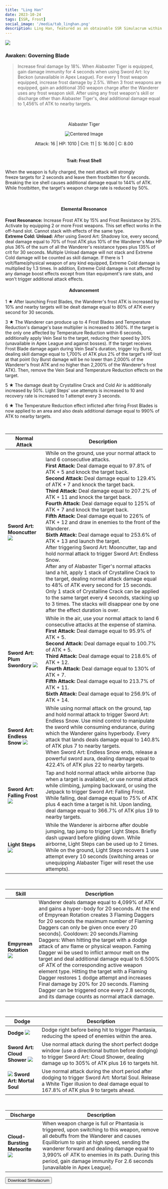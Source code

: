 ```yaml
---
title: "Ling Han"
date: 2023-10-24
tags: [SSR, Frost]
social_image: '/media/tab_linghan.png'
description: Ling Han, featured as an obtainable SSR Simulacrum within the simulacrum system associated with the weapon Alabaster Tiger.
---
```


![](https://telegra.ph/file/ad98e283fddfb7bafbcde.png)

### Awaken: Governing Blade


>Increase final damage by 18%. When Alabaster Tiger is equipped, gain damage immunity for 4 seconds when using Sword Art: Icy Beckon (unavailable in Apex League). For every 1 frost weapon equipped, increase frost damage by 2.5%. When 3 frost weapons are equipped, gain an additional 350 weapon charge after the Wanderer uses any frost weapon skill. After using any frost weapon's skill or discharge other than Alabaster Tiger's, deal additional damage equal to 1,456% of ATK to nearby targets.

 <br/> 
  <br/> 


<center> Alabaster Tiger </center>

<p align="center">
    <img src="https://telegra.ph/file/c42acda5834f63d2a970c.png" alt="Centered Image">
</p>


<center> Attack: 16 | HP: 1010 | Crit: 11 | S: 16.00 | C: 8.00 </center>

</br>

<h4 style="text-align: center;"> Trait: Frost Shell </h4>


When the weapon is fully charged, the next attack will strongly freeze targets for 2 seconds and leave them frostbitten for 6 seconds. Breaking the ice shell causes additional damage equal to 144% of ATK. While frostbitten, the target's weapon charge rate is reduced by 50%.

</br>

<h4 style="text-align: center;"> Elemental Resonance </h4>

**Frost Resonance:** Increase Frost ATK by 15% and Frost Resistance by 25%. Activate by equipping 2 or more Frost weapons. This set effect works in the off-hand slot. Cannot stack with effects of the same type. </br>
**Extreme Cold: Unload:** After using Sword Art: Shadowy Ice, every second, deal damage equal to 70% of frost ATK plus 10% of the Wanderer's Max HP plus 36% of the sum of all the Wanderer's resistance types plus 135% of crit for 30 seconds. Multiple Unload damage will not stack and Extreme Cold damage will be counted as skill damage. If there is 1 volt/flame/physical weapon of any kind equipped, Extreme Cold damage is multiplied by 1.3 times. In addition, Extreme Cold damage is not affected by any damage boost effects except from titan equipment's rare stats, and won't trigger additional attack effects.

<h4 style="text-align: center;"> Advancement</h4>

1 ★ After launching Frost Blades, the Wanderer's frost ATK is increased by 10% and nearby targets will be dealt damage equal to 80% of ATK every second for 30 seconds.

3 ★ The Wanderer can produce up to 4 Frost Blades and Temperature Reduction's damage's base multiplier is increased to 360%. If the target is the only one affected by Temperature Reduction within 6 seconds, additionally apply Vein Seal to the target, reducing their speed by 30% (unavailable in Apex League and against bosses). If the target receives Frost Blade damage again during Vein Seal's duration, trigger Icy Burst, dealing skill damage equal to 1,700% of ATK plus 2% of the target's HP lost at that point (Icy Burst damage will be no lower than 2,000% of the Wanderer's frost ATK and no higher than 2,200% of the Wanderer's frost ATK). Then, remove the Vein Seal and Temperature Reduction effects on the target.


5 ★ The damage dealt by Crystalline Crack and Cold Air is additionally increased by 50%. Light Steps' use attempts is increased to 10 and recovery rate is increased to 1 attempt every 3 seconds.

6 ★ The Temperature Reduction effect inflicted after firing Frost Blades is now applied to an area and also deals additional damage equal to 990% of ATK to nearby targets.

</br>

| Normal Attack | Description|
| --- | --- |
|  **Sword Art: Mooncutter** ![](https://i.postimg.cc/ryPrQ4N6/Weapon-Alabaster-Tiger-Sword-Art-Mooncutter.png) | While on the ground, use your normal attack to land 6 consecutive attacks. </br> **First Attack:** Deal damage equal to 97.8% of ATK + 5 and knock the target back.</br> **Second Attack:** Deal damage equal to 129.4% of ATK + 7 and knock the target back. </br> **Third Attack:** Deal damage equal to 207.2% of ATK + 11 and knock the target back. </br> **Fourth Attack:** Deal damage equal to 125% of ATK + 7 and knock the target back. </br> **Fifth Attack:** Deal damage equal to 226% of ATK + 12 and draw in enemies to the front of the Wanderer. </br> **Sixth Attack:** Deal damage equal to 253.6% of ATK + 13 and launch the target.</br>After triggering Sword Art: Mooncutter, tap and hold normal attack to trigger Sword Art: Endless Snow. </br> After any of Alabaster Tiger's normal attacks land a hit, apply 1 stack of Crystalline Crack to the target, dealing normal attack damage equal to 48% of ATK every second for 15 seconds. Only 1 stack of Crystalline Crack can be applied to the same target every 4 seconds, stacking up to 3 times. The stacks will disappear one by one after the effect duration is over. |
|  **Sword Art: Plum Swordcry** ![](https://i.postimg.cc/dVMTKKf4/Weapon-Alabaster-Tiger-Sword-Art-Plum-Swordcry.png)| While in the air, use your normal attack to land 6 consecutive attacks at the expense of stamina. </br> **First Attack:** Deal damage equal to 95.9% of ATK + 5. </br> **Second Attack:** Deal damage equal to 100.7% of ATK + 5. </br> **Third Attack:** Deal damage equal to 218.6% of ATK + 12. </br> **Fourth Attack:** Deal damage equal to 130% of ATK + 7. </br> **Fifth Attack:** Deal damage equal to 213.7% of ATK + 11. </br> **Sixth Attack:** Deal damage equal to 256.9% of ATK + 14. |
| **Sword Art: Endless Snow** ![](https://i.postimg.cc/C5Xn5yxM/Weapon-Alabaster-Tiger-Sword-Art-Endless-Snow.png) | While using normal attack on the ground, tap and hold normal attack to trigger Sword Art: Endless Snow. Use mind control to manipulate the sword while consuming endurance, during which the Wanderer gains hyperbody. Every attack that lands deals damage equal to 140.8% of ATK plus 7 to nearby targets.</br> When Sword Art: Endless Snow ends, release a powerful sword aura, dealing damage equal to 422.4% of ATK plus 22 to nearby targets. |
| **Sword Art: Falling Frost**  ![](https://i.postimg.cc/L5nZm4R0/Weapon-Alabaster-Tiger-Sword-Art-Falling-Frost.png) |Tap and hold normal attack while airborne (tap when a target is available), or use normal attack while climbing, jumping backward, or using the Jetpack to trigger Sword Art: Falling Frost.</br>While falling, deal damage equal to 75% of ATK plus 4 each time a target is hit. Upon landing, deal damage equal to 366.7% of ATK plus 19 to nearby targets. |
| **Light Steps** ![](https://i.postimg.cc/MTsQkfkQ/Weapon-Alabaster-Tiger-Light-Steps.png) | While the Wanderer is airborne after double jumping, tap jump to trigger Light Steps. Briefly dash upward before gliding down. While airborne, Light Steps can be used up to 2 times.</br> While on the ground, Light Steps recovers 1 use attempt every 10 seconds (switching areas or unequipping Alabaster Tiger will reset the use attempts).|

</br>

| Skill | Description |
| --- | --- |
| **Empyrean Rotation** ![](https://i.postimg.cc/Gpd8HxdD/Weapon-Alabaster-Tiger-Sword-Art-Shadowy-Ice.png)  |Wanderer deals damage equal to 4,099% of ATK and gains a hyper-body for 20 seconds. At the end of Empyrean Rotation creates 3 Flaming Daggers for 20 seconds the maximum number of Flaming Daggers can only be given once every 20 seconds]. Cooldown: 20 seconds.Flaming Daggers: When hitting the target with a dodge attack of anv flame or physical weapon. Faming Dagger wi be used to inflict armour melt on the target and deal additional damage equal to 6.500% oF ATK of the corresponding active weapon element type. Hitting the target with a Flaming Dagger restores 1 dodge attempt and increases Final damage by 20% for 20 seconds. Flaming Dagger can be triggered once every 2.8 seconds, and its damage counts as normal attack damage. |

</br>


| Dodge | Description|
| --- | --- |
| **Dodge** ![](https://i.postimg.cc/DywWV0QP/Weapon-Common-Dodge.png) | Dodge right before being hit to trigger Phantasia, reducing the speed of enemies within the area.|
| **Sword Art: Cloud Shower** ![](https://i.postimg.cc/bJYtFH5P/Weapon-Alabaster-Tiger-Sword-Art-Cloud-Shower.png)| Use normal attack during the short perfect dodge window (use a directional button before dodging) to trigger Sword Art: Cloud Shower, dealing damage up to 305% of ATK plus 16 to targets hit. |
| ![](https://i.postimg.cc/bwQSyBc8/Weapon-Alabaster-Tiger-Sword-Art-Mortal-Soul.png) **Sword Art: Mortal Soul** | Use normal attack during the short period after dodging to trigger Sword Art: Mortal Soul. Release a White Tiger illusion to deal damage equal to 167.8% of ATK plus 9 to targets ahead. |

</br>

| Discharge | Description |
| --- | --- |
|**Cloud-Bursting Meteorite**  ![](https://i.postimg.cc/vHx6jm04/Weapon-Alabaster-Tiger-Sword-Art-Icy-Beckon.png)  |When weapon charge is full or Phantasia is triggered, upon switching to this weapon, remove all debuffs from the Wanderer and causes Equilibrium to spin at high speed, sending the wanderer forward and dealing damage equal to 3,990% oF ATK to enemies in its path. During this period, gain damage immunity For 2.6 seconds [unavailable in Apex League].

<button onclick="window.location.href='https://cdn.discordapp.com/attachments/1145372556782751844/1170620568748433408/Ling_Han_Hykros_Lobby.png';">
      Download Simulacrum 
    </button>